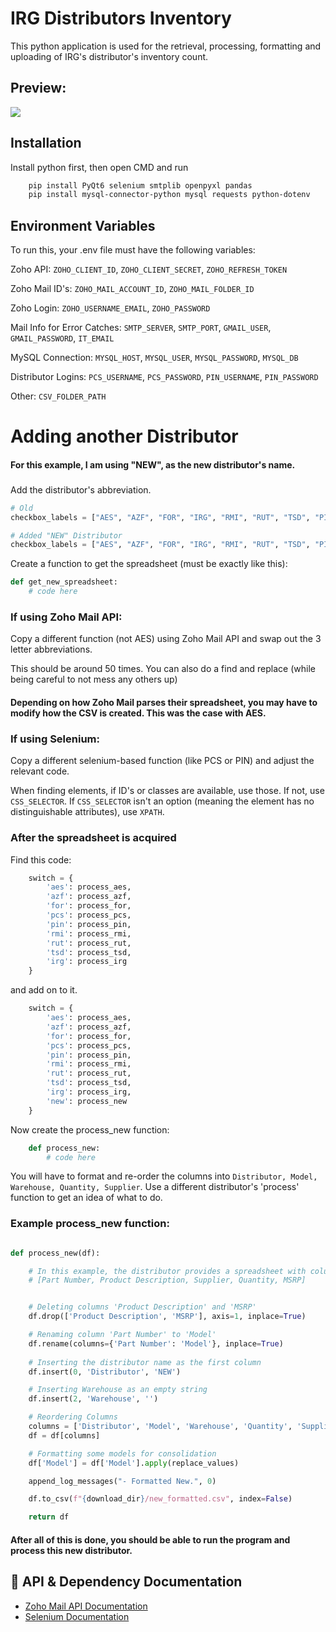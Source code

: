 
# IRG Distributors Inventory

This python application is used for the retrieval, processing, formatting and uploading of IRG's distributor's inventory count.

## Preview: 
![](https://github.com/calebrosen/distributors-inventory/blob/main/distributors_inventory_preview.gif)

## Installation

Install python first, then open CMD and run

```bash
    pip install PyQt6 selenium smtplib openpyxl pandas
    pip install mysql-connector-python mysql requests python-dotenv

```
    
## Environment Variables

To run this, your .env file must have the following variables:

Zoho API: `ZOHO_CLIENT_ID`, `ZOHO_CLIENT_SECRET`, `ZOHO_REFRESH_TOKEN`

Zoho Mail ID's: `ZOHO_MAIL_ACCOUNT_ID`, `ZOHO_MAIL_FOLDER_ID`

Zoho Login: `ZOHO_USERNAME_EMAIL`, `ZOHO_PASSWORD`

Mail Info for Error Catches: `SMTP_SERVER`, `SMTP_PORT`, `GMAIL_USER`, `GMAIL_PASSWORD`, `IT_EMAIL`

MySQL Connection: `MYSQL_HOST`, `MYSQL_USER`, `MYSQL_PASSWORD`, `MYSQL_DB`

Distributor Logins: `PCS_USERNAME`, `PCS_PASSWORD`, `PIN_USERNAME`, `PIN_PASSWORD`

Other: `CSV_FOLDER_PATH`
# Adding another Distributor


#### For this example, I am using "NEW", as the new distributor's name.

###

Add the distributor's abbreviation.
```python
# Old
checkbox_labels = ["AES", "AZF", "FOR", "IRG", "RMI", "RUT", "TSD", "PIN", "PCS"]

# Added "NEW" Distributor
checkbox_labels = ["AES", "AZF", "FOR", "IRG", "RMI", "RUT", "TSD", "PIN", "PCS", "NEW"]
```

Create a function to get the spreadsheet (must be exactly like this):
```python
def get_new_spreadsheet:
    # code here
```

### If using Zoho Mail API:
Copy a different function (not AES) using Zoho Mail API and swap out the 3 letter abbreviations.

This should be around 50 times. You can also do a find and replace (while being careful to not mess any others up)


#### Depending on how Zoho Mail parses their spreadsheet, you may have to modify how the CSV is created. This was the case with AES.


### If using Selenium:

Copy a different selenium-based function (like PCS or PIN) and adjust the relevant code.

When finding elements, if ID's or classes are available, use those. If not, use ```CSS_SELECTOR```. If ```CSS_SELECTOR``` isn't an option (meaning the element has no distinguishable attributes), use ```XPATH```.


### After the spreadsheet is acquired

Find this code:

```python
    switch = {
        'aes': process_aes,
        'azf': process_azf,
        'for': process_for,
        'pcs': process_pcs,
        'pin': process_pin,
        'rmi': process_rmi,
        'rut': process_rut,
        'tsd': process_tsd,
        'irg': process_irg
    }
```
and add on to it.

```python
    switch = {
        'aes': process_aes,
        'azf': process_azf,
        'for': process_for,
        'pcs': process_pcs,
        'pin': process_pin,
        'rmi': process_rmi,
        'rut': process_rut,
        'tsd': process_tsd,
        'irg': process_irg,
        'new': process_new
    }
```

Now create the process_new function:
```python
    def process_new:
        # code here
```
You will have to format and re-order the columns into ```Distributor, Model, Warehouse, Quantity, Supplier```. Use a different distributor's 'process' function to get an idea of what to do.

### Example process_new function:

```python

def process_new(df):

    # In this example, the distributor provides a spreadsheet with columns:
    # [Part Number, Product Description, Supplier, Quantity, MSRP]


    # Deleting columns 'Product Description' and 'MSRP'
    df.drop(['Product Description', 'MSRP'], axis=1, inplace=True)

    # Renaming column 'Part Number' to 'Model'
    df.rename(columns={'Part Number': 'Model'}, inplace=True)
    
    # Inserting the distributor name as the first column
    df.insert(0, 'Distributor', 'NEW')

    # Inserting Warehouse as an empty string
    df.insert(2, 'Warehouse', '')

    # Reordering Columns
    columns = ['Distributor', 'Model', 'Warehouse', 'Quantity', 'Supplier']
    df = df[columns]

    # Formatting some models for consolidation
    df['Model'] = df['Model'].apply(replace_values)

    append_log_messages("- Formatted New.", 0)

    df.to_csv(f"{download_dir}/new_formatted.csv", index=False)

    return df
```
#### After all of this is done, you should be able to run the program and process this new distributor.

## 🔗 API & Dependency Documentation

- [Zoho Mail API Documentation](https://www.zoho.com/mail/help/api/)
- [Selenium Documentation](https://www.selenium.dev/documentation/)
